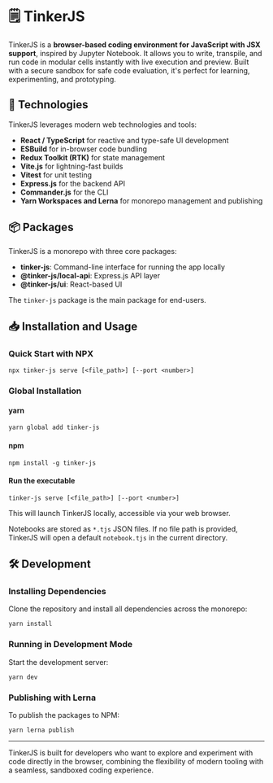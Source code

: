 # 🗒️ TinkerJS

TinkerJS is a **browser-based coding environment for JavaScript with JSX support**, inspired by Jupyter Notebook. It 
allows you to write, transpile, and run code in modular cells instantly with live execution and preview. Built with a
secure sandbox for safe code evaluation, it's perfect for learning, experimenting, and prototyping.

## 🚀 Technologies

TinkerJS leverages modern web technologies and tools:

- **React / TypeScript** for reactive and type-safe UI development
- **ESBuild** for in-browser code bundling
- **Redux Toolkit (RTK)** for state management
- **Vite.js** for lightning-fast builds
- **Vitest** for unit testing
- **Express.js** for the backend API
- **Commander.js** for the CLI
- **Yarn Workspaces and Lerna** for monorepo management and publishing

## 📦 Packages

TinkerJS is a monorepo with three core packages:

- **tinker-js**: Command-line interface for running the app locally
- **@tinker-js/local-api**: Express.js API layer
- **@tinker-js/ui**: React-based UI

The `tinker-js` package is the main package for end-users.

## 📥 Installation and Usage

### Quick Start with NPX

```shell
npx tinker-js serve [<file_path>] [--port <number>]
```

### Global Installation

#### yarn

```shell
yarn global add tinker-js
```

#### npm

```shell
npm install -g tinker-js
```

#### Run the executable

```shell
tinker-js serve [<file_path>] [--port <number>]
```

This will launch TinkerJS locally, accessible via your web browser.

Notebooks are stored as `*.tjs` JSON files. If no file path is provided, TinkerJS will open a default `notebook.tjs` in
the current directory.

## 🛠️ Development

### Installing Dependencies

Clone the repository and install all dependencies across the monorepo:

```shell
yarn install
```

### Running in Development Mode

Start the development server:

```shell
yarn dev
```

### Publishing with Lerna

To publish the packages to NPM:

```shell
yarn lerna publish
```


---

TinkerJS is built for developers who want to explore and experiment with code directly in the browser, combining the
flexibility of modern tooling with a seamless, sandboxed coding experience.

